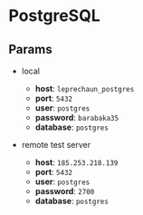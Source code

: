# PostgreSQL

## Params

 * local

    * **host**: `leprechaun_postgres`
    * **port**: `5432`
    * **user**: `postgres`
    * **password**: `barabaka35`
    * **database**: `postgres`

 * remote test server

    * **host**: `185.253.218.139`
    * **port**: `5432`
    * **user**: `postgres`
    * **password**: `2700`
    * **database**: `postgres`
